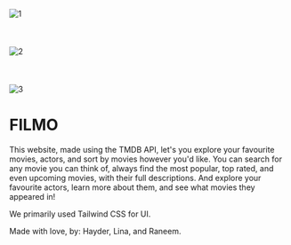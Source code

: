 ![1](https://github.com/202309-EKTA-JO-FSW/movie-project-room-8/assets/43295048/3569f593-6615-426f-b451-b20acbd98961)
<br>
<br>
<br>
<br>
![2](https://github.com/202309-EKTA-JO-FSW/movie-project-room-8/assets/43295048/de95cf18-bfae-42be-bffb-38eb65712fd8)
<br>
<br>
<br>
<br>
![3](https://github.com/202309-EKTA-JO-FSW/movie-project-room-8/assets/43295048/7904bf83-1a47-41ff-99d3-d41d145188e9)

<h1>FILMO</h1>
<p>This website, made using the TMDB API, let's you explore your favourite movies, actors, and sort by movies however you'd like. You can search for any movie you can think of, always find the most popular, top rated, and even upcoming movies, with their full descriptions. And explore your favourite actors, learn more about them, and see what movies they appeared in!</p>
<p>We primarily used Tailwind CSS for UI.</p>
<p>Made with love, by: Hayder, Lina, and Raneem.</p>

